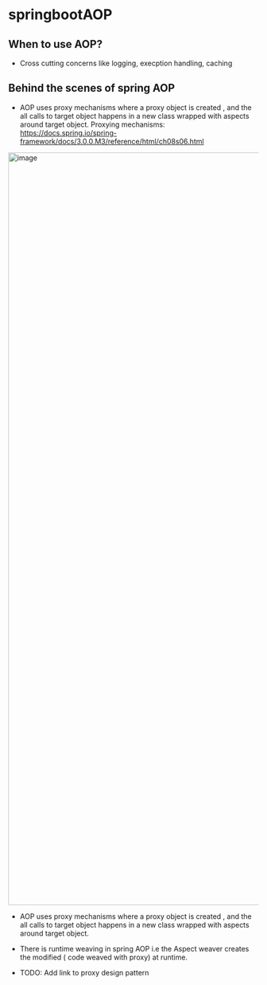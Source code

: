 # springbootAOP

## When to use AOP?
- Cross cutting concerns like logging, execption handling, caching
 

## Behind the scenes of spring AOP
- AOP uses proxy mechanisms where a proxy object is created , and the all calls to target object happens in a new class wrapped with aspects around target object.
Proxying mechanisms: https://docs.spring.io/spring-framework/docs/3.0.0.M3/reference/html/ch08s06.html
<img width="1511" alt="image" src="https://user-images.githubusercontent.com/18646176/233779878-40dfd3de-1f86-4b27-9992-360835c7c046.png">

- AOP uses proxy mechanisms where a proxy object is created , and the all calls to target object happens in a new class wrapped with aspects around target object.

- There is runtime weaving in spring AOP i.e the Aspect weaver creates the modified ( code weaved with proxy) at runtime.

- TODO: Add link to proxy design pattern



